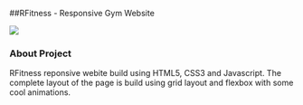 ##RFitness - Responsive Gym Website

![]("img/IMG.png")

### About Project

RFitness reponsive webite build using HTML5, CSS3 and Javascript. The complete layout of the page is build using grid layout and flexbox with some cool animations.


